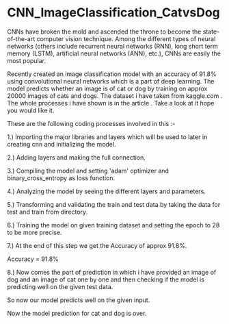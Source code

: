 # CNN_ImageClassification_CatvsDog

CNNs have broken the mold and ascended the throne to become the state-of-the-art computer vision technique. Among the different types of neural networks (others include recurrent neural networks (RNN), long short term memory (LSTM), artificial neural networks (ANN), etc.), CNNs are easily the most popular.

Recently created an image classification model with an accuracy of 91.8% using convolutional neural networks which is a part of deep learning.
The model predicts whether an image is of cat or dog by training on approx 20000 images of cats and dogs.
The dataset i have taken from kaggle.com .
The whole processes i have shown is in the article .
Take a look at it hope you would like it.

These are the following coding processes involved in this :-

1.) Importing the major libraries and layers which will be used to later in creating cnn and initializing the model.

2.) Adding layers and making the full connection.

3.) Compiling the model and setting 'adam' optimizer and binary_cross_entropy as loss function.

4.) Analyzing the model by seeing the different layers and parameters.

5.) Transforming and validating the train and test data by taking the data for test and train from directory.

6.) Training the model on given training dataset and setting the epoch to 28 to be more precise.

7.) At the end of this step we get the Accuracy of approx 91.8%.

Accuracy = 91.8%

8.) Now comes the part of prediction in which i have provided an image of dog and an image of cat one by one and then checking if the model is predicting well on the given test data.

So now our model predicts well on the given input.

Now the model prediction for cat and dog is over.
